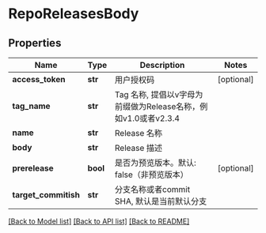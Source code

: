 # RepoReleasesBody

## Properties
Name | Type | Description | Notes
------------ | ------------- | ------------- | -------------
**access_token** | **str** | 用户授权码 | [optional] 
**tag_name** | **str** | Tag 名称, 提倡以v字母为前缀做为Release名称，例如v1.0或者v2.3.4 | 
**name** | **str** | Release 名称 | 
**body** | **str** | Release 描述 | 
**prerelease** | **bool** | 是否为预览版本。默认: false（非预览版本） | [optional] 
**target_commitish** | **str** | 分支名称或者commit SHA, 默认是当前默认分支 | 

[[Back to Model list]](../README.md#documentation-for-models) [[Back to API list]](../README.md#documentation-for-api-endpoints) [[Back to README]](../README.md)

